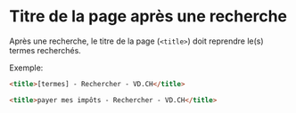 # Titre de la page après une recherche

Après une recherche, le titre de la page (`<title>`) doit reprendre le(s) termes
recherchés.

Exemple:

```html
<title>[termes] - Rechercher - VD.CH</title>
```

```html
<title>payer mes impôts - Rechercher - VD.CH</title>
```
